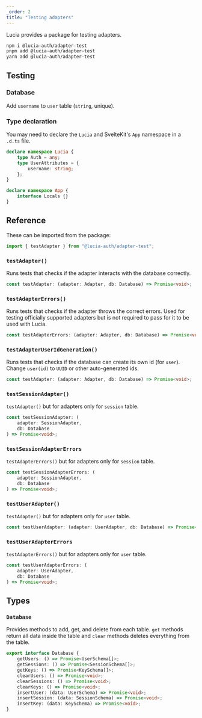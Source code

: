 ```yaml
---
_order: 2
title: "Testing adapters"
---
```


Lucia provides a package for testing adapters.

```bash
npm i @lucia-auth/adapter-test
pnpm add @lucia-auth/adapter-test
yarn add @lucia-auth/adapter-test
```

## Testing

### Database

Add `username` to `user` table (`string`, unique).

### Type declaration

You may need to declare the `Lucia` and SvelteKit's `App` namespace in a `.d.ts` file.

```ts
declare namespace Lucia {
	type Auth = any;
	type UserAttributes = {
		username: string;
	};
}

declare namespace App {
	interface Locals {}
}
```

## Reference

These can be imported from the package:

```ts
import { testAdapter } from "@lucia-auth/adapter-test";
```

### `testAdapter()`

Runs tests that checks if the adapter interacts with the database correctly.

```ts
const testAdapter: (adapter: Adapter, db: Database) => Promise<void>;
```

### `testAdapterErrors()`

Runs tests that checks if the adapter throws the correct errors. Used for testing officially supported adapters but is not required to pass for it to be used with Lucia.

```ts
const testAdapterErrors: (adapter: Adapter, db: Database) => Promise<void>;
```

### `testAdapterUserIdGeneration()`

Runs tests that checks if the database can create its own id (for `user`). Change `user(id)` to `UUID` or other auto-generated ids.

```ts
const testAdapter: (adapter: Adapter, db: Database) => Promise<void>;
```

### `testSessionAdapter()`

`testAdapter()` but for adapters only for `session` table.

```ts
const testSessionAdapter: (
	adapter: SessionAdapter,
	db: Database
) => Promise<void>;
```

### `testSessionAdapterErrors`

`testAdapterErrors()` but for adapters only for `session` table.

```ts
const testSessionAdapterErrors: (
	adapter: SessionAdapter,
	db: Database
) => Promise<void>;
```

### `testUserAdapter()`

`testAdapter()` but for adapters only for `user` table.

```ts
const testUserAdapter: (adapter: UserAdapter, db: Database) => Promise<void>;
```

### `testUserAdapterErrors`

`testAdapterErrors()` but for adapters only for `user` table.

```ts
const testUserAdapterErrors: (
	adapter: UserAdapter,
	db: Database
) => Promise<void>;
```

## Types

### `Database`

Provides methods to add, get, and delete from each table. `get` methods return all data inside the table and `clear` methods deletes everything from the table.

```ts
export interface Database {
	getUsers: () => Promise<UserSchema[]>;
	getSessions: () => Promise<SessionSchema[]>;
	getKeys: () => Promise<KeySchema[]>;
	clearUsers: () => Promise<void>;
	clearSessions: () => Promise<void>;
	clearKeys: () => Promise<void>;
	insertUser: (data: UserSchema) => Promise<void>;
	insertSession: (data: SessionSchema) => Promise<void>;
	insertKey: (data: KeySchema) => Promise<void>;
}
```

